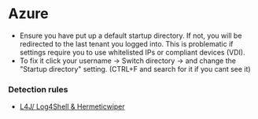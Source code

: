 # Azure

- Ensure you have put up a default startup directory. If not, you will be redirected to the last tenant you logged into. This is problematic if settings require you to use whitelisted IPs or compliant devices (VDI).
- To fix it click your username -> Switch directory -> and change the "Startup directory" setting. (CTRL+F and search for it if you cant see it)



### Detection rules
- [L4J/ Log4Shell & Hermeticwiper](https://github.com/stripesoc/detections)
